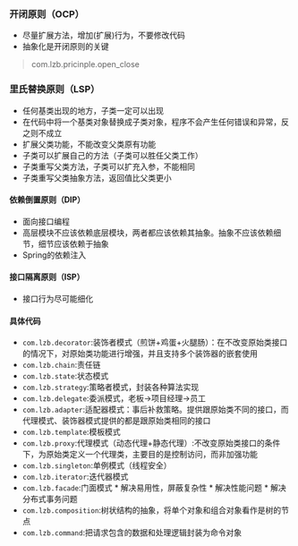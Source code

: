 ### 开闭原则（OCP）
   * 尽量扩展方法，增加(扩展)行为，不要修改代码
   * 抽象化是开闭原则的关键 
   > com.lzb.pricinple.open_close
    
### 里氏替换原则（LSP）
    
   * 任何基类出现的地方，子类一定可以出现
   * 在代码中将一个基类对象替换成子类对象，程序不会产生任何错误和异常，反之则不成立
   * 扩展父类功能，不能改变父类原有功能
   * 子类可以扩展自己的方法（子类可以胜任父类工作）
   * 子类重写父类方法，子类可以扩充入参，不能相同
   * 子类重写父类抽象方法，返回值比父类更小
    
#### 依赖倒置原则（DIP）
    
   * 面向接口编程
   * 高层模块不应该依赖底层模块，两者都应该依赖其抽象。抽象不应该依赖细节，细节应该依赖于抽象
   * Spring的依赖注入
    
#### 接口隔离原则（ISP）
   * 接口行为尽可能细化
   
#### 具体代码

   * `com.lzb.decorator`:装饰者模式（煎饼+鸡蛋+火腿肠）：在不改变原始类接口的情况下，对原始类功能进行增强，并且支持多个装饰器的嵌套使用
   * `com.lzb.chain`:责任链
   * `com.lzb.state`:状态模式
   * `com.lzb.strategy`:策略者模式，封装各种算法实现
   * `com.lzb.delegate`:委派模式，老板->项目经理->员工
   * `com.lzb.adapter`:适配器模式：事后补救策略。提供跟原始类不同的接口，而代理模式、装饰器模式提供的都是跟原始类相同的接口
   * `com.lzb.template`:模板模式
   * `com.lzb.proxy`:代理模式（动态代理+静态代理）:不改变原始类接口的条件下，为原始类定义一个代理类，主要目的是控制访问，而非加强功能
   * `com.lzb.singleton`:单例模式（线程安全）
   * `com.lzb.iterator`:迭代器模式
   * `com.lzb.facade`:门面模式
    * 解决易用性，屏蔽复杂性
    * 解决性能问题
    * 解决分布式事务问题
   * `com.lzb.composition`:树状结构的抽象，将单个对象和组合对象看作是树的节点
   * `com.lzb.command`:把请求包含的数据和处理逻辑封装为命令对象

